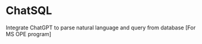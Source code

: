 # ChatSQL
Integrate ChatGPT to parse natural language and query from database [For MS OPE program] 
